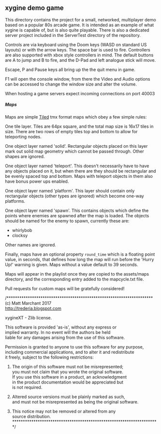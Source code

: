 xygine demo game
----------------

This directory contains the project for a small, networked,
multiplayer demo based on a popular 80s arcade game. It is
intended as an example of what xygine is capable of, but is also
quite playable. There is also a dedicated server project
included in the ServerTest directory of the repository.

Controls are via keyboard using the Doom keys (WASD on standard
US layouts) or with the arrow keys. The space bar is used to fire.
Controllers are also supported with xbox style controllers in
mind. The default buttons are A to jump and B to fire, and the
D-Pad and left analogue stick will move.

Escape, P and Pause keys all bring up the the quit menu in game.

F1 will open the console window, from there the Video and Audio
options can be accessed to change the window size and alter the
volume.

When hosting a game servers expect incoming connections on port 40003

##### Maps
Maps are simple [Tiled](http://www.mapeditor.org) tmx format maps
which obey a few simple rules:

One tile layer. Tiles are 64px square, and the total map size is 16x17
tiles in size. There are two rows of empty tiles top and bottom to allow
for teleporting nodes.

One object layer named 'solid'. Rectangular objects placed on this layer
mark out solid map geometry which cannot be passed through. Other shapes
are ignored.

One object layer named 'teleport'. This doesn't necessarily have to have
any objects placed on it, but when there are they should be rectangular
and be evenly spaced top and bottom. Maps with teleport objects in them
also have bonus power ups enabled.

One object layer named 'platform'. This layer should contain only
rectangular objects (other types are ignored) which become one-way
platforms.

One object layer named 'spawn'. This contains objects which define the
points where enemies are spawned after the map is loaded. The objects
should be named for the enemy to spawn, currently these are:

* whirlybob
* clocksy

Other names are ignored.

Finally, maps have an optional property `round_time` which is a floating
point value, in seconds, that defines how long the map will run before the
'Hurry Up!' warning is given. Maps without a value default to 39 seconds.

Maps will appear in the playlist once they are copied to the assets/maps
directory, and the corresponding entry added to the mapcycle.txt file.

Pull requests for custom maps will be gratefully considered!




/*********************************************************************  
(c) Matt Marchant 2017  
http://trederia.blogspot.com  

xygineXT - Zlib license.  

This software is provided 'as-is', without any express or  
implied warranty. In no event will the authors be held  
liable for any damages arising from the use of this software.  

Permission is granted to anyone to use this software for any purpose,  
including commercial applications, and to alter it and redistribute  
it freely, subject to the following restrictions:  

1. The origin of this software must not be misrepresented;  
you must not claim that you wrote the original software.  
If you use this software in a product, an acknowledgment  
in the product documentation would be appreciated but  
is not required.  

2. Altered source versions must be plainly marked as such,  
and must not be misrepresented as being the original software.  

3. This notice may not be removed or altered from any  
source distribution.  
*********************************************************************/ 